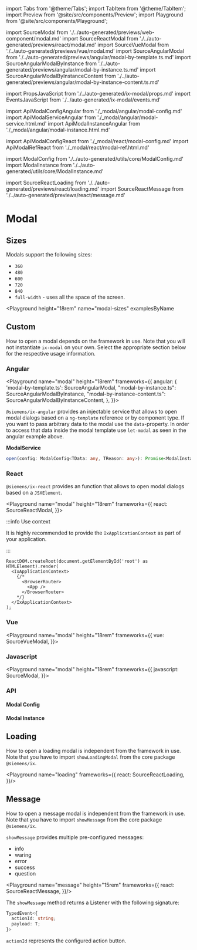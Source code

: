 import Tabs from '@theme/Tabs';
import TabItem from '@theme/TabItem';
import Preview from '@site/src/components/Preview';
import Playground from '@site/src/components/Playground';

import SourceModal from './../auto-generated/previews/web-component/modal.md'
import SourceReactModal from './../auto-generated/previews/react/modal.md'
import SourceVueModal from './../auto-generated/previews/vue/modal.md'
import SourceAngularModal from './../auto-generated/previews/angular/modal-by-template.ts.md'
import SourceAngularModalByInstance from './../auto-generated/previews/angular/modal-by-instance.ts.md'
import SourceAngularModalByInstanceContent from './../auto-generated/previews/angular/modal-by-instance-content.ts.md'

import PropsJavaScript from './../auto-generated/ix-modal/props.md'
import EventsJavaScript from './../auto-generated/ix-modal/events.md'

import ApiModalConfigAngular from './\_modal/angular/modal-config.md'
import ApiModalServiceAngular from './\_modal/angular/modal-service.html.md'
import ApiModalInstanceAngular from './\_modal/angular/modal-instance.html.md'

import ApiModalConfigReact from './\_modal/react/modal-config.md'
import ApiModalRefReact from './\_modal/react/modal-ref.html.md'

import ModalConfig from './../auto-generated/utils/core/ModalConfig.md'
import ModalInstance from './../auto-generated/utils/core/ModalInstance.md'

import SourceReactLoading from './../auto-generated/previews/react/loading.md'
import SourceReactMessage from './../auto-generated/previews/react/message.md'


# Modal

## Sizes

Modals support the following sizes:

- `360`
- `480`
- `600`
- `720`
- `840`
- `full-width` - uses all the space of the screen.

<Playground
  height="18rem"
  name="modal-sizes"
  examplesByName
>
</Playground>

## Custom

How to open a modal depends on the framework in use. Note that you will not instantiate `ix-modal` on your own.
Select the appropriate section below for the respective usage information.

### Angular

<Playground
name="modal" height="18rem"
frameworks={{
  angular: {
    'modal-by-template.ts': SourceAngularModal,
    "modal-by-instance.ts": SourceAngularModalByInstance,
    "modal-by-instance-content.ts": SourceAngularModalByInstanceContent,
    },
}}>
</Playground>

`@siemens/ix-angular` provides an injectable service that allows to open modal dialogs based on a `ng-template` reference or by component type.
If you want to pass arbitrary data to the modal use the `data`-property. In order to access that data inside the modal template use `let-modal` as seen in the angular example above.

**ModalService**

```ts
open(config: ModalConfig<TData: any, TReason: any>): Promise<ModalInstance<TData>>
```

### React

`@siemens/ix-react` provides an function that allows to open modal dialogs based on a `JSXElement`.

<Playground
name="modal" height="18rem"
frameworks={{
  react: SourceReactModal,
}}>
</Playground>



:::info Use context

It is highly recommended to provide the `IxApplicationContext` as part of your application.

:::

```tsx
ReactDOM.createRoot(document.getElementById('root') as HTMLElement).render(
  <IxApplicationContext>
    {/*
      <BrowserRouter>
        <App />
      </BrowserRouter>
    */}
  </IxApplicationContext>
);

```

### Vue

<Playground
name="modal" height="18rem"
frameworks={{
  vue: SourceVueModal,
}}>
</Playground>

### Javascript

<Playground
name="modal" height="18rem"
frameworks={{
  javascript: SourceModal,
}}>
</Playground>

### API

#### Modal Config
<ModalConfig />

#### Modal Instance
<ModalInstance />

## Loading

How to open a loading modal is independent from the framework in use. Note that you have to import `showLoadingModal` from the core package `@siemens/ix`.

<Playground name="loading" frameworks={{
  react: SourceReactLoading,
}}/>

## Message

How to open a message modal is independent from the framework in use. Note that you have to import `showMessage` from the core package `@siemens/ix`.

`showMessage` provides multiple pre-configured messages:

- info
- waring
- error
- success
- question

<Playground name="message" height="15rem" frameworks={{
  react: SourceReactMessage,
}}/>

The `showMessage` method returns a Listener with the following signature:

```ts
TypedEvent<{
  actionId: string;
  payload: T;
}>
```

`actionId` represents the configured action button.

